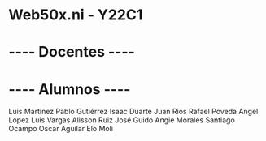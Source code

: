 # Web50x.ni - Y22C1
# ---- Docentes ----

# ---- Alumnos ----
Luis Martinez
Pablo Gutiérrez
Isaac Duarte
Juan Rios 
Rafael Poveda
Angel Lopez
Luis Vargas
Alisson Ruiz
José Guido
Angie Morales
Santiago Ocampo
Oscar Aguilar
Elo Moli
